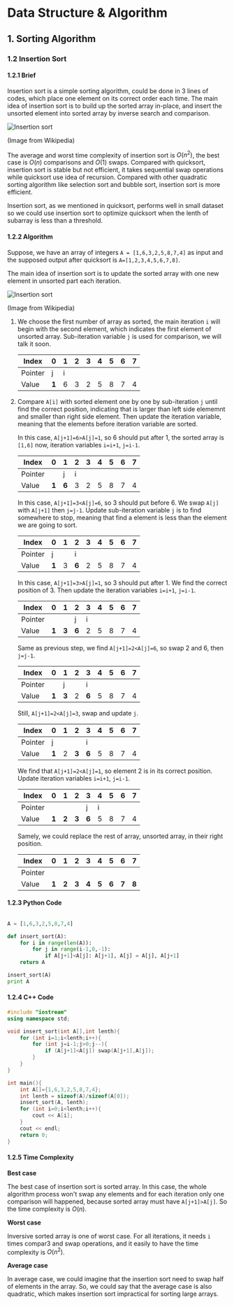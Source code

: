 # Data Structure & Algorithm

## 1. Sorting Algorithm

### 1.2 Insertion Sort

#### 1.2.1 Brief

Insertion sort is a simple sorting algorithm, could be done in 3 lines of codes, which place one element on its correct order each time. The main idea of insertion sort is to build up the sorted array in-place, and insert the unsorted element into sorted array by inverse search and comparison.

![Insertion sort](https://upload.wikimedia.org/wikipedia/commons/2/25/Insertion_sort_animation.gif)

(Image from Wikipedia)

The average and worst time complexity of insertion sort is $O(n^2)$, the best case is $O(n)$ comparisons and $O(1)$ swaps. Compared with quicksort, insertion sort is stable but not efficient, it takes sequential swap operations while quicksort use idea of recursion. Compared with other quadratic sorting algorithm like selection sort and bubble sort, insertion sort is more efficient.

Insertion sort, as we mentioned in quicksort, performs well in small dataset so we could use insertion sort to optimize quicksort when the lenth of subarray is less than a threshold.

#### 1.2.2 Algorithm
Suppose, we have an array of integers `A = [1,6,3,2,5,8,7,4]` as input and the supposed output after quicksort is `A=[1,2,3,4,5,6,7,8]`.

The main idea of insertion sort is to update the sorted array with one new element in unsorted part each iteration.

![Insertion sort](https://upload.wikimedia.org/wikipedia/commons/4/42/Insertion_sort.gif)

(Image from Wikipedia)

1. We choose the first number of array as sorted, the main iteration `i` will begin with the second element, which indicates the first element of unsorted array. Sub-iteration variable `j` is used for comparison, we will talk it soon.

	Index  |  0  |  1  |  2  |  3  |  4  |  5  |  6  |  7  |
	-------|-----|-----|-----|-----|-----|-----|-----|-----|
	Pointer|  j  |  i  |     |     |     |     |     |     |
	Value  |**1**|  6  |  3  |  2  |  5  |  8  |  7  |  4  |

2. Compare `A[i]` with sorted element one by one by sub-iteration `j` until find the correct position, indicating that is larger than left side elememnt and smaller than right side element. Then update the iteration variable, meaning that the elements before iteration variable are sorted.

	In this case, `A[j+1]=6>A[j]=1`, so 6 should put after 1, the sorted array is `[1,6]` now, iteration variables `i=i+1`, `j=i-1`.

	Index  |  0  |  1  |  2  |  3  |  4  |  5  |  6  |  7  |
	-------|-----|-----|-----|-----|-----|-----|-----|-----|
	Pointer|     |  j  |  i  |     |     |     |     |     |
	Value  |**1**|**6**|  3  |  2  |  5  |  8  |  7  |  4  |

	In this case, `A[j+1]=3<A[j]=6`, so 3 should put before 6. We swap `A[j]` with `A[j+1]` then `j=j-1`. Update sub-iteration variable `j` is to find somewhere to stop, meaning that find a element is less than the element we are going to sort.

	Index  |  0  |  1  |  2  |  3  |  4  |  5  |  6  |  7  |
	-------|-----|-----|-----|-----|-----|-----|-----|-----|
	Pointer|  j  |     |  i  |     |     |     |     |     |
	Value  |**1**|  3  |**6**|  2  |  5  |  8  |  7  |  4  |

	In this case, `A[j+1]=3>A[j]=1`, so 3 should put after 1. We find the correct position of 3. Then update the iteration variables `i=i+1`, `j=i-1`.

	Index  |  0  |  1  |  2  |  3  |  4  |  5  |  6  |  7  |
	-------|-----|-----|-----|-----|-----|-----|-----|-----|
	Pointer|     |     |  j  |  i  |     |     |     |     |
	Value  |**1**|**3**|**6**|  2  |  5  |  8  |  7  |  4  |
	
	Same as previous step, we find `A[j+1]=2<A[j]=6`, so swap 2 and 6, then `j=j-1`.
	
	Index  |  0  |  1  |  2  |  3  |  4  |  5  |  6  |  7  |
	-------|-----|-----|-----|-----|-----|-----|-----|-----|
	Pointer|     |  j  |     |  i  |     |     |     |     |
	Value  |**1**|**3**|  2  |**6**|  5  |  8  |  7  |  4  |
	
	Still, `A[j+1]=2<A[j]=3`, swap and update `j`.
	
	Index  |  0  |  1  |  2  |  3  |  4  |  5  |  6  |  7  |
	-------|-----|-----|-----|-----|-----|-----|-----|-----|
	Pointer|  j  |     |     |  i  |     |     |     |     |
	Value  |**1**|  2  |**3**|**6**|  5  |  8  |  7  |  4  |

	We find that `A[j+1]=2<A[j]=1`, so element 2 is in its correct position. Update iteration variables `i=i+1`, `j=i-1`.
	
	Index  |  0  |  1  |  2  |  3  |  4  |  5  |  6  |  7  |
	-------|-----|-----|-----|-----|-----|-----|-----|-----|
	Pointer|     |     |     |  j  |  i  |     |     |     |
	Value  |**1**|**2**|**3**|**6**|  5  |  8  |  7  |  4  |
	
	Samely, we could replace the rest of array, unsorted array, in their right position.
	
	Index  |  0  |  1  |  2  |  3  |  4  |  5  |  6  |  7  |
	-------|-----|-----|-----|-----|-----|-----|-----|-----|
	Pointer|     |     |     |     |     |     |     |     |
	Value  |**1**|**2**|**3**|**4**|**5**|**6**|**7**|**8**|

#### 1.2.3 Python Code

~~~python

A = [1,6,3,2,5,8,7,4]

def insert_sort(A):
    for i in range(len(A)):
        for j in range(i-1,0,-1):
            if A[j+1]<A[j]: A[j+1], A[j] = A[j], A[j+1]
    return A

insert_sort(A)
print A

~~~

#### 1.2.4 C++ Code

~~~cpp
#include "iostream"
using namespace std;

void insert_sort(int A[],int lenth){
    for (int i=1;i<lenth;i++){
        for (int j=i-1;j>0;j--){
            if (A[j+1]<A[j]) swap(A[j+1],A[j]);
        }
    }
}

int main(){
    int A[]={1,6,3,2,5,8,7,4};
    int lenth = sizeof(A)/sizeof(A[0]);
    insert_sort(A, lenth);
    for (int i=0;i<lenth;i++){
        cout << A[i];
    }
    cout << endl;
    return 0;
}
~~~

#### 1.2.5 Time Complexity

**Best case**

The best case of insertion sort is sorted array. In this case, the whole algorithm process won't swap any elements and for each iteration only one comparison will happened, because sorted array must have `A[j+1]>A[j]`. So the time complexity is $O(n)$. 

**Worst case**

Inversive sorted array is one of worst case. For all iterations, it needs `i` times compar3 and swap operations, and it easily to have the time complexity is $O(n^2)$.

**Average case**

In average case, we could imagine that the insertion sort need to swap half of elements in the array. So, we could say that the average case is also quadratic, which makes insertion sort impractical for sorting large arrays. 